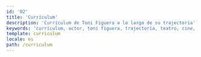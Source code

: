 ```yaml
---
id: '02'
title: 'Currículum'
description: 'Currículum de Toni Figuera a lo largo de su trajectoria'
keywords: 'currículum, actor, toni figuera, trajectoria, teatro, cine, televisión, dirección'
template: curriculum
locale: es
path: /curriculum
---
```

